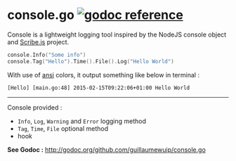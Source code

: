 # console.go [![godoc reference](https://godoc.org/github.com/guillaumewuip/console.go?status.png)](http://godoc.org/github.com/guillaumewuip/console.go)

Console is a lightweight logging tool inspired by the NodeJS console object
and [Scribe.js](http://github.com/bluejamesbond/scribe.js) project.

```go
console.Info("Some info")
console.Tag("Hello").Time().File().Log("Hello World")
```

With use of [ansi](https://github.com/mgutz/ansi) colors, it output something like below in terminal :

```text
[Hello] [main.go:48] 2015-02-15T09:22:06+01:00 Hello World
```

----

Console provided :

- `Info`, `Log`, `Warning` and `Error` logging method
- `Tag`, `Time`, `File` optional method
- hook

**See Godoc :** http://godoc.org/github.com/guillaumewuip/console.go

